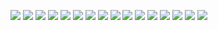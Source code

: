 ![](images/nn_stability_0_T1g_0_N2_t_5_20.svg)
![](images/nn_stability_0_T1g_1_N2_t_5_20.svg)
![](images/nn_stability_1_A2_0_N2_t_5_20.svg)
![](images/nn_stability_1_A2_1_N2_t_5_20.svg)
![](images/nn_stability_1_E_0_N2_t_5_20.svg)
![](images/nn_stability_1_E_1_N2_t_5_20.svg)
![](images/nn_stability_2_A2_0_N2_t_5_20.svg)
![](images/nn_stability_2_B1_0_N2_t_5_20.svg)
![](images/nn_stability_2_B2_0_N2_t_5_20.svg)
![](images/nn_stability_2_B2_3_N2_t_5_20.svg)
![](images/nn_stability_3_A2_0_N2_t_5_20.svg)
![](images/nn_stability_3_E_0_N2_t_5_20.svg)
![](images/nn_stability_4_A2_0_N2_t_5_20.svg)
![](images/nn_stability_4_A2_1_N2_t_5_20.svg)
![](images/nn_stability_4_E_0_N2_t_5_20.svg)
![](images/nn_stability_4_E_1_N2_t_5_20.svg)
